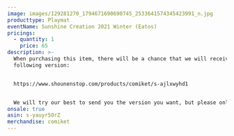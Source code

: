 ```yaml
---
image: images/129281270_1794671690690745_2533641574345423991_n.jpg
producttype: Playmat
eventName: Sunshine Creation 2021 Winter (Eatos)
pricings:
  - quantity: 1
    price: 65
description: >-
  When purchasing this item, there will be a chance that we will receive the
  following version:


  https://www.shounenstop.com/products/comiket/s-ajlxwyhd1


  We will try our best to send you the version you want, but please only purchase this item if you are fine with receiving either version.
onsale: true
asin: s-yauyr5OrZ
merchandise: comiket
---
```

